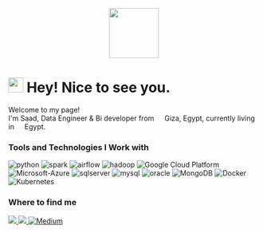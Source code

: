 
<div  align="center" >
<img src="https://media.giphy.com/media/ww9Z3l8wl4szKyRIro/giphy.gif" width="100"/>
</div>
<h1><img src="https://emojis.slackmojis.com/emojis/images/1531849430/4246/blob-sunglasses.gif?1531849430" width="30"/> Hey! Nice to see you.</h1>
<p>Welcome to my page! </br> I'm Saad, Data Engineer & Bi developer from <img src="https://i.pinimg.com/564x/cf/56/c5/cf56c58ff0bf1bbd93df7be9c322c3a2.jpg" width="13"/>  Giza, Egypt, currently living in  <img src="https://i.pinimg.com/564x/cf/56/c5/cf56c58ff0bf1bbd93df7be9c322c3a2.jpg" width="13"/>  Egypt</b>. </p>
<h3>Tools and Technologies I Work with</h3>
<p>
  <img alt="python" src="https://img.shields.io/badge/Python-3776AB?style=for-the-badge&logo=python&logoColor=white"/>
  <img alt="spark" src="https://img.shields.io/badge/Apache_Spark-FFFFFF?style=for-the-badge&logo=apachespark&logoColor=#E35A16" />
  <img alt='airflow' src="https://img.shields.io/badge/Airflow-017CEE?style=for-the-badge&logo=Apache%20Airflow&logoColor=white" />
  <img alt="hadoop" src="https://img.shields.io/badge/Apache%20Hadoop-66CCFF.svg?style=for-the-badge&logo=Apache-Hadoop&logoColor=black" />
  <img alt="Google Cloud Platform" src="https://img.shields.io/badge/Google%20Cloud%20platform-4285F4.svg?style=for-the-badge&logo=Google-Cloud&logoColor=white" />
  <img alt='Microsoft-Azure' src="https://img.shields.io/badge/Microsoft%20Azure-0078D4.svg?style=for-the-badge&logo=Microsoft-Azure&logoColor=white" /> 

  <img alt='sqlserver' src="https://img.shields.io/badge/Microsost--Sql--Server-gray?logo=microsoft-sql-server&style=for-the-badge" />
  <img alt='mysql' src="https://img.shields.io/badge/MySQL-005C84?style=for-the-badge&logo=mysql&logoColor=white" />
  <img alt="oracle" src="https://img.shields.io/badge/Oracle-F80000?style=for-the-badge&logo=Oracle&logoColor=white" />
  <img alt="MongoDB" src="https://img.shields.io/badge/MongoDB-47A248.svg?style=for-the-badge&logo=MongoDB&logoColor=white" />
  <img alt="Docker" src="https://img.shields.io/badge/Docker-2CA5E0?style=for-the-badge&logo=docker&logoColor=white" />
  <img alt="Kubernetes" src="https://img.shields.io/badge/Kubernetes-326CE5.svg?style=for-the-badge&logo=Kubernetes&logoColor=white" />

</p>
<div>
<h3>Where to find me</h3>
  <a href="https://www.linkedin.com/in/saad-amien/"><img src="https://img.shields.io/badge/LinkedIn-0077B5?style=for-the-badge&logo=linkedin&logoColor=white" > </a>
  <a href="https://twitter.com/saad_amien"><img src="https://img.shields.io/badge/Twitter-1DA1F2?style=for-the-badge&logo=twitter&logoColor=white" /> </a>
  <a href="https://medium.com/@saadamien6" target="_blank"><img alt="Medium" src="https://img.shields.io/badge/Medium-000000.svg?style=for-the-badge&logo=Medium&logoColor=white" /></a>
  </p>
</ div>
<! ### :woman_technologist: About Me :
🌱 I’m currently learning ...
💞️ I’m looking to collaborate on ...
📫 How to reach me ...
<!-- - 👀 I’m interested in ...    <img src="https://media.giphy.com/media/EIxBz46eCnTwdpIJNl/giphy.gif" width="100" />
